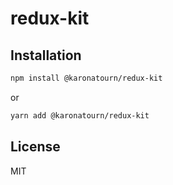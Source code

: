 # redux-kit

## Installation

```sh
npm install @karonatourn/redux-kit
```

or

```sh
yarn add @karonatourn/redux-kit
```

## License

MIT
